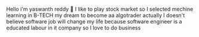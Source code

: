 Hello i'm yaswanth reddy 👋 
I like to play stock market 
so I selected mechine learning in B-TECH 
my dream to become aa algotrader
actually I doesn't believe software job will  change my life 
because software engineer is a educated labour in it company
so I love to do business
